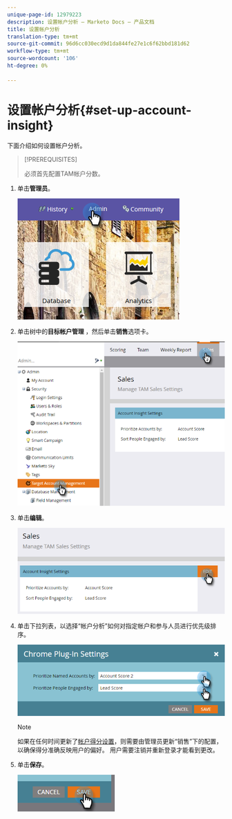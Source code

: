 ```yaml
---
unique-page-id: 12979223
description: 设置帐户分析 — Marketo Docs — 产品文档
title: 设置帐户分析
translation-type: tm+mt
source-git-commit: 96d6cc030ecd9d1da844fe27e1c6f62bbd181d62
workflow-type: tm+mt
source-wordcount: '106'
ht-degree: 0%

---
```



# 设置帐户分析{#set-up-account-insight}

下面介绍如何设置帐户分析。

>[!PREREQUISITES]
>
>必须首先配置TAM帐户分数[](/help/marketo/product-docs/target-account-management/setup-tam/account-score.md)。

1. 单击&#x200B;**管理员**。

   ![](assets/admin-1.png)

1. 单击树中的&#x200B;**目标帐户管理** ，然后单击&#x200B;**销售**&#x200B;选项卡。

   ![](assets/set-up-account-insight-2.png)

1. 单击&#x200B;**编辑**。

   ![](assets/set-up-account-insight-3.png)

1. 单击下拉列表，以选择“帐户分析”如何对指定帐户和参与人员进行优先级排序。

   ![](assets/four-4.png)

   >[!NOTE]
   >
   >如果在任何时间更新了[帐户得分设置](/help/marketo/product-docs/target-account-management/setup-tam/account-score.md)，则需要由管理员更新“销售”下的配置，以确保得分准确反映用户的偏好。 用户需要注销并重新登录才能看到更改。

1. 单击&#x200B;**保存**。

   ![](assets/five-4.png)
